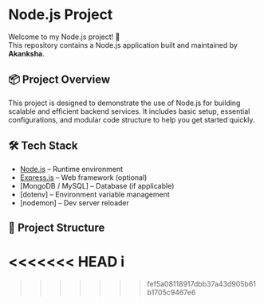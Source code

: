 # Node.js Project

Welcome to my Node.js project! 🚀  
This repository contains a Node.js application built and maintained by **Akanksha**.

## 📦 Project Overview

This project is designed to demonstrate the use of Node.js for building scalable and efficient backend services. It includes basic setup, essential configurations, and modular code structure to help you get started quickly.

## 🛠️ Tech Stack

- [Node.js](https://nodejs.org/) – Runtime environment
- [Express.js](https://expressjs.com/) – Web framework (optional)
- [MongoDB / MySQL] – Database (if applicable)
- [dotenv] – Environment variable management
- [nodemon] – Dev server reloader

## 📁 Project Structure

<<<<<<< HEAD
i
=======
>>>>>>> fef5a08118917dbb37a43d905b61b1705c9467e6
